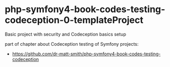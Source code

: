 # php-symfony4-book-codes-testing-codeception-0-templateProject

Basic project with security and Codeception basics setup

part of chapter about Codeception testing of Symfony projects:

- https://github.com/dr-matt-smith/php-symfony4-book-codes-testing-codeception
